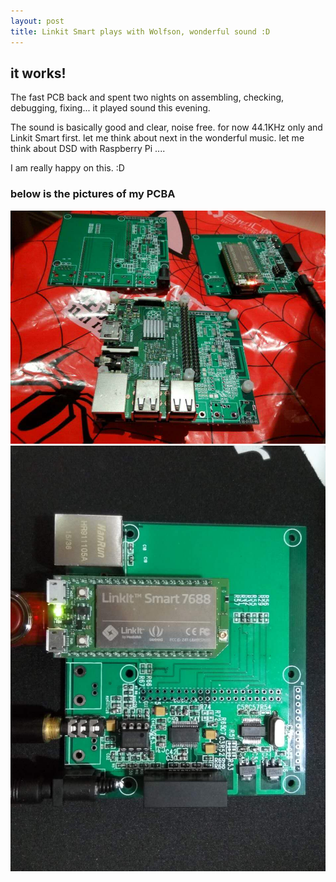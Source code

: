 ```yaml
---
layout: post
title: Linkit Smart plays with Wolfson, wonderful sound :D
---
```


## it works!

The fast PCB back and spent two nights on assembling, checking, debugging, fixing... it played sound this evening.

The sound is basically good and clear, noise free. for now 44.1KHz only and Linkit Smart first. let me think about next in the wonderful music. let me think about DSD with Raspberry Pi ....


I am really happy on this. :D

### below is the pictures of my PCBA
![PCB](/images/2016_0414_DAC09_0.jpg)
![PCB](/images/2016_0414_DAC09_1.jpg)

